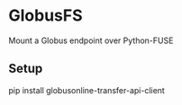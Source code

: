 # GlobusFS
Mount a Globus endpoint over Python-FUSE

## Setup
pip install globusonline-transfer-api-client
